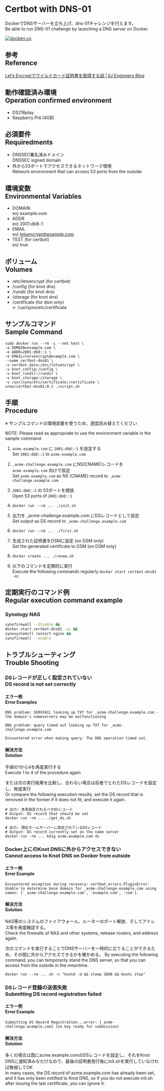 # Certbot with DNS-01

DockerでDNSサーバーを立ち上げ、dns-01チャレンジを行えます。  
Be able to run DNS-01 challenge by launching a DNS server on Docker.

[![dockeri.co](https://dockerico.blankenship.io/image/ureo/certbot-dns01)](https://hub.docker.com/r/ureo/certbot-dns01)

## 参考<br/>Reference

[Let’s Encryptでワイルドカード証明書を取得する話 | IIJ Engineers Blog](https://eng-blog.iij.ad.jp/archives/14198)


## 動作確認済み環境<br/>Operation confirmed environment

- DS218play
- Raspberry Pi4 (4GB)

## 必須要件<br/>Requiredments

- DNSSEC署名済みドメイン  
  DNSSEC signed domain
- 外から53ポートでアクセスできるネットワーク環境  
  Network environment that can access 53 ports from the outside

## 環境変数<br/>Environmental Variables

- DOMAIN  
  ex) example.com
- ADDR  
  ex) 2001:db8::1
- EMAIL  
  ex) letsencrypt@example.com
- TEST (for certbot)  
  ex) true

## ボリューム<br/>Volumes

- /etc/letsencrypt (for certbot)
- /config (for knot dns)
- /rundir (for knot dns)
- /storage (for knot dns)
- /certificate (for dsm only)  
  <- /usr/syno/etc/certificate

## サンプルコマンド<br/>Sample Command

```shell
sudo docker run --rm -i --net host \
-e DOMAIN=example.com \
-e ADDR=2001:db8::1 \
-e EMAIL=letsencrypt@example.com \
--name certbot-dns01 \
-v certbot_data:/etc/letsencrypt \
-v knot_config:/config \
-v knot_rundir:/rundir \
-v knot_storage:/storage \
-v /usr/syno/etc/certificate:/certificate \
ureo/certbot-dns01:0.1 ./script.sh
```

## 手順<br/>Procedure

※ サンプルコマンドの環境変数を使うため、適宜読み替えてください

NOTE: Please read as appropriate to use the environment variable in the sample command

1. `acme.example.com` に `2001:db8::1` を設定する  
   Set `2001:db8::1` to `acme.example.com`

2. `_acme-challenge.example.com` にNS(CNAME)レコードを `acme.example.com` 向けで設定  
   Set `acme.example.com` as NS (CNAME) record to `_acme-challenge.example.com`

3. `2001:db8::1` の 53ポートを開放  
   Open 53 ports of `2001:db8::1`

4. `docker run --rm ... ./init.sh`

5. 出力を _acme-challenge.example.com にDSレコードとして設定  
   Set output as DS record to `_acme-challenge.example.com`

6. `docker run --rm ... ./first.sh`

7. 生成された証明書をDSMに設定 (on DSM only)  
   Set the generated certificate to DSM (on DSM only)

8. `docker create ... ./renew.sh`

9. 以下のコマンドを定期的に実行  
   Execute the following commands regularly
   `docker start certbot-dns01 -ai`

## 定期実行のコマンド例<br/>Regular execution command example

### Synology NAS

```shell:synology.sh
synofirewall --disable &&
docker start certbot-dns01 -ai &&
synosystemctl restart nginx &&
synofirewall --enable
```

## トラブルシューティング<br/>Trouble Shooting

### DSレコードが正しく設定されていない<br/>DS record is not set correctly

#### エラー例<br/>Error Examples

```
DNS problem: SERVFAIL looking up TXT for _acme-challenge.example.com - the domain's nameservers may be malfunctioning
```

```
DNS problem: query timed out looking up TXT for _acme-challenge.example.com
```

```
Encountered error when making query: The DNS operation timed out.
```

#### 解決方法<br/>Solution

手順の1から4を再度実行する  
Execute 1 to 4 of the procedure again

または次の実行結果を比較し、合わない場合は前者でとれたDSレコードを設定し、再度実行  
Or compare the following execution results, set the DS record that is removed in the former if it does not fit, and execute it again.

```shell
# 出力: 本来設定されるべきDSレコード
# Output: DS record that should be set
docker run -rm ... ./get_ds.sh
```

```shell
# 出力: 現在ネームサーバーに設定されているDSレコード
# Output: DS record currently set on the name server
docker run -rm ... kdig acme.example.com ds
```


### Docker上にのKnot DNSに外からアクセスできない<br/>Cannot access to Knot DNS on Docker from outside

#### エラー例<br/>Error Example

```
Encountered exception during recovery: certbot.errors.PluginError: Unable to determine base domain for _acme-challenge.example.com using names: ['_acme-challenge.example.com', 'example.com', 'com'].
```

#### 解決方法<br/>Solution

NAS等のシステムのファイアウォール、ルーターのポート解放、そしてアドレス等を再度確認する。  
Check the firewalls of NAS and other systems, release routers, and address again.

次のコマンドを実行することでDNSサーバーを一時的に立てることができるため、その間に外からアクセスできるかを確かめる。
By executing the following command, you can temporarily stand the DNS server, so that you can access from the outside in the meantime.

```shell
docker run --rm ... sh -c "knotd -d && sleep 3600 && knotc stop"
```


### DSレコード登録の送信失敗<br/>Submitting DS record registration failed

#### エラー例<br/>Error Example

```
Submitting DS Record Registration...error: [_acme-challenge.example.com] (no key ready for submission)
```

#### 解決方法<br/>Solution

多くの場合は既にacme.example.comのDSレコードを設定し、それをKnot DNSに通知済みなだけなので、最後の証明書発行後にinit.shを実行していなければ無視してOK  
In many cases, the DS record of acme.example.com has already been set, and it has only been notified to Knot DNS, so if you do not execute init.sh after issuing the last certificate, you can ignore it.
